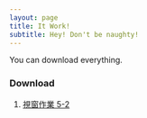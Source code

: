 ```yaml
---
layout: page
title: It Work!
subtitle: Hey! Don't be naughty!
---
```


You can download everything.

### Download

1. [視窗作業 5-2](./assets/downloadFile/f74101220_practice_5_2.zip)


